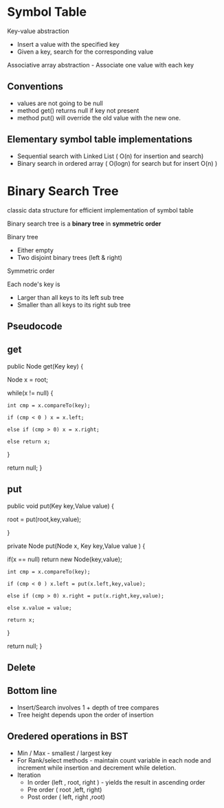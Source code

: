 Symbol Table
=

Key-value abstraction

* Insert a value with the specified key
* Given a key, search for the corresponding value


Associative array abstraction - Associate one value with each key

Conventions
-

 * values are not going to be null
 * method get() returns null if key not present
 * method put() will override the old value with the new one.


Elementary symbol table implementations
-

 * Sequential search with Linked List ( O(n) for insertion and search)
 * Binary search in ordered array ( O(logn) for search but for insert O(n) )
 


Binary Search Tree
=

 classic data structure for efficient implementation of symbol table
 
 Binary search tree is a **binary tree** in **symmetric order**
 
 Binary tree
 
  * Either empty
  * Two disjoint binary trees (left & right)
 
Symmetric order

 Each node's key is
 
 * Larger than all keys to its left sub tree
 * Smaller than all keys to its right sub tree
 
Pseudocode
-

get
-
  public Node get(Key key) {
  
   Node x = root;
   
   while(x != null) {
   
    int cmp = x.compareTo(key);
    
    if (cmp < 0 ) x = x.left;
    
    else if (cmp > 0) x = x.right;
    
    else return x;
   
   }
  
  return null;
  }
 
put
-
 public void put(Key key,Value value) {
 
 root = put(root,key,value);
 
 }

  private Node put(Node x, Key key,Value value ) {
  
  
   if(x == null) return new Node(key,value);
   
    int cmp = x.compareTo(key);
    
    if (cmp < 0 ) x.left = put(x.left,key,value);
    
    else if (cmp > 0) x.right = put(x.right,key,value);
    
    else x.value = value;
    
    return x;
   }
  
  return null;
  }
 
Delete
-


Bottom line
-
 * Insert/Search involves 1 + depth of tree compares
 * Tree height depends upon the order of insertion
 

Oredered operations in BST
-

* Min / Max - smallest / largest key
* For Rank/select methods - maintain count variable in each node and increment while insertion and decrement while deletion.
* Iteration 
  + In order (left , root, right ) - yields the result in ascending order
  + Pre order ( root ,left, right)
  + Post order ( left, right ,root)
